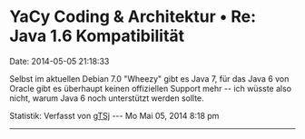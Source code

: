 YaCy Coding & Architektur • Re: Java 1.6 Kompatibilität
=======================================================

Date: 2014-05-05 21:18:33

Selbst im aktuellen Debian 7.0 \"Wheezy\" gibt es Java 7, für das Java 6
von Oracle gibt es überhaupt keinen offiziellen Support mehr -- ich
wüsste also nicht, warum Java 6 noch unterstützt werden sollte.

Statistik: Verfasst von
[gTSj](http://forum.yacy-websuche.de/memberlist.php?mode=viewprofile&u=9351)
--- Mo Mai 05, 2014 8:18 pm

------------------------------------------------------------------------
